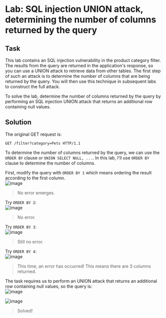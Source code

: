 # Lab: SQL injection UNION attack, determining the number of columns returned by the query
## Task
This lab contains an SQL injection vulnerability in the product category filter. The results from the query are returned in the application's response, so you can use a UNION attack to retrieve data from other tables. The first step of such an attack is to determine the number of columns that are being returned by the query. You will then use this technique in subsequent labs to construct the full attack.

To solve the lab, determine the number of columns returned by the query by performing an SQL injection UNION attack that returns an additional row containing null values.

## Solution
The original GET request is:
```
GET /filter?category=Pets HTTP/1.1
```

To determine the number of columns returned by the query, we can use the `ORDER BY` clause or `UNION SELECT NULL, ...`. In this lab, I'll use `ORDER BY` clause to determine the number of columns.

First, modify the query with `ORDER BY 1` which means ordering the result according to the first column.  
![image](https://user-images.githubusercontent.com/44528004/130057408-08bd9c7c-06a1-4193-8d61-f4a2032bbfd9.png)  
> No error emerges.  

Try `ORDER BY 2`:  
![image](https://user-images.githubusercontent.com/44528004/130057476-d55808de-6d17-4504-a8c8-d406c819d467.png)  
> No error. 

Try `ORDER BY 3`:  
![image](https://user-images.githubusercontent.com/44528004/130057603-95889e14-b210-4b45-b18f-8a30830d5722.png)  
> Still no error.

Try `ORDER BY 4`:  
![image](https://user-images.githubusercontent.com/44528004/130057654-166003b9-08a7-4c7c-a595-4dc5f12c67f5.png)  
> This time, an error has occurred! This means there are 3 columns returned.

The task requires us to perform an UNION attack that returns an additional row containing null values, so the query is:  
![image](https://user-images.githubusercontent.com/44528004/130058011-38f0adf3-29ae-4102-93a3-387b65fb9c0b.png)  

![image](https://user-images.githubusercontent.com/44528004/130058118-70ab22f7-9459-45c9-9724-70744b12e536.png)  
> Solved!
